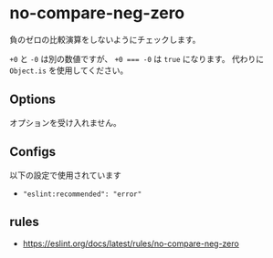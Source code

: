 # no-compare-neg-zero

負のゼロの比較演算をしないようにチェックします。

`+0` と `-0` は別の数値ですが、 `+0 === -0` は `true` になります。
代わりに `Object.is` を使用してください。

## Options

オプションを受け入れません。

## Configs

以下の設定で使用されています

- `"eslint:recommended": "error"`

## rules

- https://eslint.org/docs/latest/rules/no-compare-neg-zero
